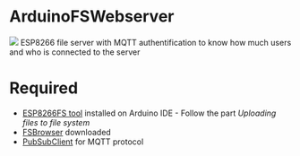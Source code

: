 # ArduinoFSWebserver
![](https://image.ibb.co/bOKNXS/Capture_d_cran_2018_04_18_12_38_11.png)
ESP8266 file server with MQTT authentification to know how much users and who is connected to the server

# Required
* [ESP8266FS tool](http://esp8266.github.io/Arduino/versions/2.0.0-rc2/doc/filesystem.html#uploading-files-to-file-system) installed on Arduino IDE - Follow the part *Uploading files to file system*
* [FSBrowser](https://github.com/esp8266/Arduino/tree/master/libraries/ESP8266WebServer/examples/FSBrowser) downloaded
* [PubSubClient](https://github.com/knolleary/pubsubclient) for MQTT protocol
